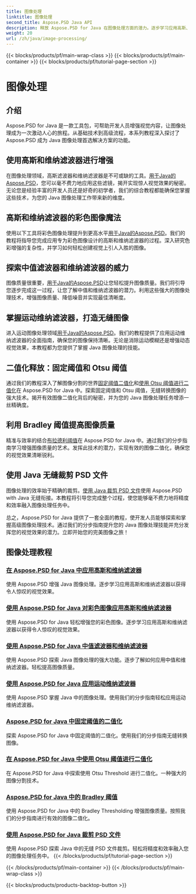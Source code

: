 ```yaml
---
title: 图像处理
linktitle: 图像处理
second_title: Aspose.PSD Java API
description: 释放 Aspose.PSD for Java 在图像处理方面的潜力。逐步学习应用高斯、维纳、中值和运动维纳滤波器。
weight: 20
url: /zh/java/image-processing/
---
```


{{< blocks/products/pf/main-wrap-class >}}
{{< blocks/products/pf/main-container >}}
{{< blocks/products/pf/tutorial-page-section >}}

# 图像处理

## 介绍

Aspose.PSD for Java 是一款工具包，可帮助开发人员增强视觉内容，让图像处理成为一次激动人心的旅程。从基础技术到高级流程，本系列教程深入探讨了 Aspose.PSD 成为 Java 图像处理首选解决方案的功能。

## 使用高斯和维纳滤波器进行增强

在图像处理领域，高斯滤波器和维纳滤波器是不可或缺的工具。[用于Java的Aspose.PSD](./apply-gaussian-wiener-filters/)，您可以毫不费力地应用这些滤镜，揭开实现惊人视觉效果的秘密。无论您是经验丰富的开发人员还是好奇的初学者，我们的综合教程都能确保您掌握这些技术，为您的 Java 图像处理工作带来新的维度。

## 高斯和维纳滤波器的彩色图像魔法

使用以下工具将彩色图像处理提升到更高水平[用于Java的Aspose.PSD](./apply-gaussian-wiener-filters-color-image/)。我们的教程将指导您完成应用专为彩色图像设计的高斯和维纳滤波器的过程。深入研究色彩增强的复杂性，并学习如何轻松创建视觉上引人入胜的图像。

## 探索中值滤波器和维纳滤波器的威力

图像质量很重要，[用于Java的Aspose.PSD](./apply-median-wiener-filters/)让您轻松提升图像质量。我们将引导您逐步完成这一过程，让您了解中值和维纳滤波器的潜力。利用这些强大的图像处理技术，增强图像质量、降低噪音并实现最佳清晰度。

## 掌握运动维纳滤波器，打造无缝图像

进入运动图像处理领域[用于Java的Aspose.PSD](./apply-motion-wiener-filters/)。我们的教程提供了应用运动维纳滤波器的全面指南，确保您的图像保持清晰。无论是消除运动模糊还是增强动态视觉效果，本教程都为您提供了掌握 Java 图像处理的技能。

## 二值化释放：固定阈值和 Otsu 阈值

通过我们的教程深入了解图像分割的世界[固定阈值二值化](./binarization-fixed-threshold/)和[使用 Otsu 阈值进行二值化](./binarization-otsu-threshold/)在 Aspose.PSD for Java 中。探索固定阈值和 Otsu 阈值，无缝转换图像的强大技术。揭开有效图像二值化背后的秘密，并为您的 Java 图像处理任务增添一丝精确度。

## 利用 Bradley 阈值提高图像质量

精准与效率的结合[布拉德利阈值](./bradley-thresholding/)在 Aspose.PSD for Java 中。通过我们的分步指南学习增强图像质量的艺术。发挥此技术的潜力，实现有效的图像二值化，确保您的视觉效果清晰锐利。

## 使用 Java 无缝裁剪 PSD 文件

图像处理的效率始于精确的裁剪。[使用 Java 裁剪 PSD 文件](./crop-psd-file/)使用 Aspose.PSD with Java 无缝衔接。本教程将引导您完成整个过程，使您能够毫不费力地将精度和效率融入图像处理任务中。

总之，Aspose.PSD for Java 提供了一套全面的教程，使开发人员能够探索和掌握高级图像处理技术。通过我们的分步指南提升您的 Java 图像处理技能并充分发挥您的视觉效果的潜力。立即开始您的完美图像之旅！
## 图像处理教程
### [在 Aspose.PSD for Java 中应用高斯和维纳滤波器](./apply-gaussian-wiener-filters/)
使用 Aspose.PSD 增强 Java 图像处理。逐步学习应用高斯和维纳滤波器以获得令人惊叹的视觉效果。
### [使用 Aspose.PSD for Java 对彩色图像应用高斯和维纳滤波器](./apply-gaussian-wiener-filters-color-image/)
使用 Aspose.PSD for Java 轻松增强您的彩色图像。逐步学习应用高斯和维纳滤波器以获得令人惊叹的视觉效果。
### [使用 Aspose.PSD for Java 中值滤波器和维纳滤波器](./apply-median-wiener-filters/)
使用 Aspose.PSD 探索 Java 图像处理的强大功能。逐步了解如何应用中值和维纳滤波器。轻松提高图像质量。
### [使用 Aspose.PSD for Java 应用运动维纳滤波器](./apply-motion-wiener-filters/)
使用 Aspose.PSD 掌握 Java 中的图像处理。使用我们的分步指南轻松应用运动维纳滤波器。
### [Aspose.PSD for Java 中固定阈值的二值化](./binarization-fixed-threshold/)
探索 Aspose.PSD for Java 中固定阈值的二值化。使用我们的分步指南无缝转换图像。
### [在 Aspose.PSD for Java 中使用 Otsu 阈值进行二值化](./binarization-otsu-threshold/)
在 Aspose.PSD for Java 中探索使用 Otsu Threshold 进行二值化。一种强大的图像分割技术。
### [Aspose.PSD for Java 中的 Bradley 阈值](./bradley-thresholding/)
使用 Aspose.PSD for Java 中的 Bradley Thresholding 增强图像质量。按照我们的分步指南进行有效的图像二值化。
### [使用 Aspose.PSD for Java 裁剪 PSD 文件](./crop-psd-file/)
使用 Aspose.PSD 探索 Java 中的无缝 PSD 文件裁剪。轻松将精度和效率融入您的图像处理任务中。
{{< /blocks/products/pf/tutorial-page-section >}}

{{< /blocks/products/pf/main-container >}}
{{< /blocks/products/pf/main-wrap-class >}}

{{< blocks/products/products-backtop-button >}}
